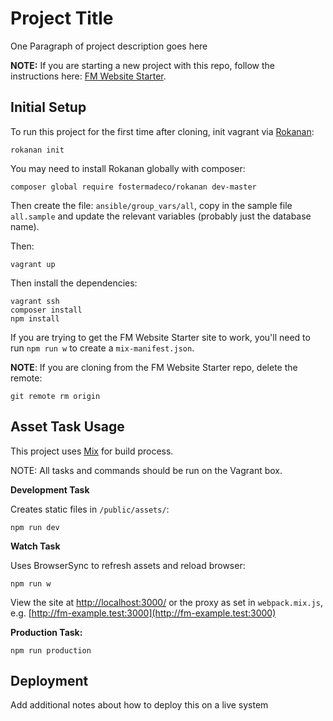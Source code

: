 # Project Title

One Paragraph of project description goes here

**NOTE:** If you are starting a new project with this repo, follow the instructions here: [FM Website Starter](fm-website-starter-README.md).

## Initial Setup

To run this project for the first time after cloning, init vagrant via [Rokanan](https://github.com/fostermadeco/rokanan):

```
rokanan init
```
You may need to install Rokanan globally with composer:
```
composer global require fostermadeco/rokanan dev-master
```

Then create the file: `ansible/group_vars/all`, copy in the sample file `all.sample` and update the relevant variables (probably just the database name).

Then:
```
vagrant up
```

Then install the dependencies:
```
vagrant ssh
composer install
npm install
```
If you are trying to get the FM Website Starter site to work, you'll need to run `npm run w` to create a `mix-manifest.json`.

**NOTE**: If you are cloning from the FM Website Starter repo, delete the remote:
```
git remote rm origin
```

## Asset Task Usage

This project uses [Mix](https://laravel.com/docs/master/mix) for build process.

NOTE: All tasks and commands should be run on the Vagrant box.

**Development Task**

Creates static files in `/public/assets/`:
```
npm run dev
```

**Watch Task**

Uses BrowserSync to refresh assets and reload browser:
```
npm run w
```

View the site at [http://localhost:3000/](http://localhost:3000/) or the proxy as set in `webpack.mix.js`, e.g. [http://fm-example.test:3000](http://fm-example.test:3000)

**Production Task:**
```
npm run production
```

## Deployment

Add additional notes about how to deploy this on a live system
